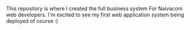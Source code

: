 This repository is where I created the full business system For Naivacom web developers.
I'm excited to see my first web application system being deployed of course :)

